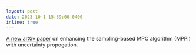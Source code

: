 ```yaml
---
layout: post
date: 2023-10-1 15:59:00-0400
inline: true
---
```

[A new arXiv paper](https://arxiv.org/pdf/2306.12369) on enhancing the sampling-based MPC algorithm (MPPI) with uncertainty propogation. 
